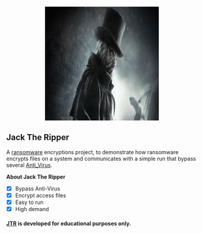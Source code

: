<a href="https://github.com/pxcs/BlackMarlinExec/"><p align="center">
<img width="300" height="300" src="/src/jtrs.jpg">
</p></a>

## Jack The Ripper

A [ransomware](https://www.microsoft.com/id-id/security/business/security-101/what-is-ransomware) encryptions project, to demonstrate how ransomware encrypts files on a system and communicates with a simple run that bypass several [Anti_Virus](https://www.avast.com/id-id/index#pc).

**About Jack The Ripper**
- [x] Bypass Anti-Virus
- [x] Encrypt access files
- [x] Easy to run
- [x] High demand

#### [JTR](https://github.com/pxcs/JTR/) is developed for educational purposes only.
